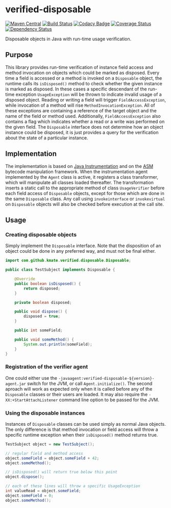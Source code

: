 # verified-disposable
[![Maven Central](https://maven-badges.herokuapp.com/maven-central/com.github.kmate/verified-disposable/badge.svg)](https://maven-badges.herokuapp.com/maven-central/com.github.kmate/verified-disposable) [![Build Status](https://travis-ci.org/kmate/verified-disposable.svg?branch=master)](https://travis-ci.org/kmate/verified-disposable) [![Codacy Badge](https://api.codacy.com/project/badge/grade/01803b9d4b5d40629a5662a369fca406)](https://www.codacy.com/app/k_mate/verified-disposable) [![Coverage Status](https://coveralls.io/repos/kmate/verified-disposable/badge.svg?branch=master&service=github)](https://coveralls.io/github/kmate/verified-disposable?branch=master) [![Dependency Status](https://www.versioneye.com/user/projects/5648fd9dcc00b0001c000001/badge.svg?style=flat)](https://www.versioneye.com/user/projects/5648fd9dcc00b0001c000001)

Disposable objects in Java with run-time usage verification.

## Purpose

This library provides run-time verification of instance field access and method invocation on objects which could be marked as disposed. Every time a field is accessed or a method is invoked on a `Disposable` object, the runtime calls its `isDisposed()` method to check whether the given instance is marked as disposed. In these cases a specific descendant of the run-time exception `UsageException` will be thrown to indicate invalid usage of a disposed object. Reading or writing a field will trigger `FieldAccessException`, while invocation of a method will rise `MethodInvocationException`. All of these exceptions are containing a reference of the target object and the name of the field or method used. Additionally, `FieldAccessException` also contains a flag which indicates whether a read or a write was performed on the given field. The `Disposable` interface does not determine how an object instance could be disposed, it is just provides a query for the verification about the state of a particular instance.

## Implementation

The implementation is based on [Java Instrumentation](https://docs.oracle.com/javase/8/docs/api/java/lang/instrument/package-summary.html) and on the [ASM](http://asm.ow2.org/) bytecode manipulation framework. When the instrumentation agent implemented by the `Agent` class is active, it registers a class transformer, which will manipulate all classes loaded thereafter. The transformation inserts a static call to the appropriate method of class `UsageVerifier` before each field access of `Disposable` objects, except for those which are done in the same `Disposable` class. Any call using `invokeinterface` or `invokevirtual` on `Disposable` objects will also be checked before execution at the call site.

## Usage

### Creating disposable objects

Simply implement the `Disposable` interface. Note that the disposition of an object could be done in any preferred way, and must not be final either.

```java
import com.github.kmate.verified.disposable.Disposable;

public class TestSubject implements Disposable {

	@Override
	public boolean isDisposed() {
		return disposed;
	}	

	private boolean disposed;

	public void dispose() {
		disposed = true;
	}

	public int someField;

	public void someMethod() {
		System.out.println(someField);
	}
}
```

### Registration of the verifier agent

One could either use the `-javaagent:verified-disposable-${version}-agent.jar` switch for the JVM, or call `Agent.initialize()`. The second aproach will work as expected only when it is called before any of the `Disposable` classes or their users are loaded. It may also require the `-XX:+StartAttachListener` command line option to be passed for the JVM.

### Using the disposable instances

Instances of `Disposable` classes can be used simply as normal Java objects. The only difference is that method invocation or field access will throw a specific runtime exception when their `isDisposed()` method returns true.

```java
TestSubject object = new TestSubject();

// regular field and method access
object.someField = object.someField + 42;
object.someMethod();

// isDisposed() will return true below this point
object.dispose();

// each of these lines will throw a specific UsageException
int valueRead = object.someField;
object.someField = 0;
object.someMethod();
```
